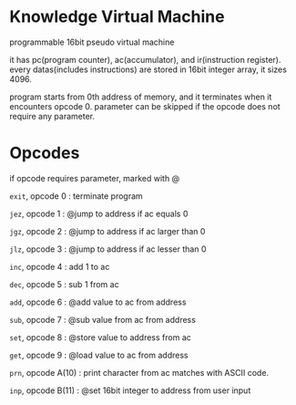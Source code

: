 # Knowledge Virtual Machine
programmable 16bit pseudo virtual machine

it has pc(program counter), ac(accumulator), and ir(instruction register).
every datas(includes instructions) are stored in 16bit integer array, it sizes 4096.

program starts from 0th address of memory, and it terminates when it encounters opcode 0.
parameter can be skipped if the opcode does not require any parameter.

# Opcodes
if opcode requires parameter, marked with @

`exit`, opcode 0 : terminate program

`jez`, opcode 1  : @jump to address if ac equals 0

`jgz`, opcode 2  : @jump to address if ac larger than 0

`jlz`, opcode 3  : @jump to address if ac lesser than 0

`inc`, opcode 4  : add 1 to ac

`dec`, opcode 5  : sub 1 from ac

`add`, opcode 6  : @add value to ac from address

`sub`, opcode 7  : @sub value from ac from address

`set`, opcode 8  : @store value to address from ac

`get`, opcode 9  : @load value to ac from address

`prn`, opcode A(10) : print character from ac matches with ASCII code. 

`inp`, opcode B(11) : @set 16bit integer to address from user input
